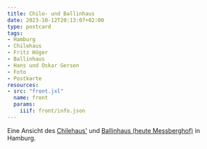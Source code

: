 ```yaml
---
title: Chile- und Ballinhaus
date: 2023-10-12T20:13:07+02:00
type: postcard
tags:
- Hamburg
- Chilehaus
- Fritz Höger
- Ballinhaus
- Hans und Oskar Gerson
- Foto
- Postkarte
resources:
- src: "front.jxl"
  name: front
  params:
    iiif: front/info.json
---
```


Eine Ansicht des [Chilehaus'](https://de.wikipedia.org/wiki/Chilehaus) und [Ballinhaus (heute Messberghof)](https://de.wikipedia.org/wiki/Me%C3%9Fberghof) in Hamburg.
